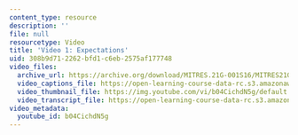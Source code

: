 ```yaml
---
content_type: resource
description: ''
file: null
resourcetype: Video
title: 'Video 1: Expectations'
uid: 308b9d71-2262-bfd1-c6eb-2575af177748
video_files:
  archive_url: https://archive.org/download/MITRES.21G-001S16/MITRES21G_001S16_Expectations_300k.mp4
  video_captions_file: https://open-learning-course-data-rc.s3.amazonaws.com/res-21g-001-the-user-friendly-classroom-fall-2020/553446ab98485b06ad927cd79a32e5db_b04CichdN5g.vtt
  video_thumbnail_file: https://img.youtube.com/vi/b04CichdN5g/default.jpg
  video_transcript_file: https://open-learning-course-data-rc.s3.amazonaws.com/res-21g-001-the-user-friendly-classroom-fall-2020/acf162cb2ecc8f13bfe531f1d8fdaef2_b04CichdN5g.pdf
video_metadata:
  youtube_id: b04CichdN5g
---
```

